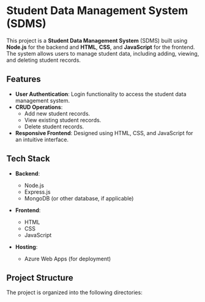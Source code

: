 # Student Data Management System (SDMS)

This project is a **Student Data Management System** (SDMS) built using **Node.js** for the backend and **HTML**, **CSS**, and **JavaScript** for the frontend. The system allows users to manage student data, including adding, viewing, and deleting student records.

## Features

- **User Authentication**: Login functionality to access the student data management system.
- **CRUD Operations**: 
  - Add new student records.
  - View existing student records.
  - Delete student records.
- **Responsive Frontend**: Designed using HTML, CSS, and JavaScript for an intuitive interface.

## Tech Stack

- **Backend**:
  - Node.js
  - Express.js
  - MongoDB (or other database, if applicable)

- **Frontend**:
  - HTML
  - CSS
  - JavaScript

- **Hosting**:
  - Azure Web Apps (for deployment)

## Project Structure

The project is organized into the following directories:

